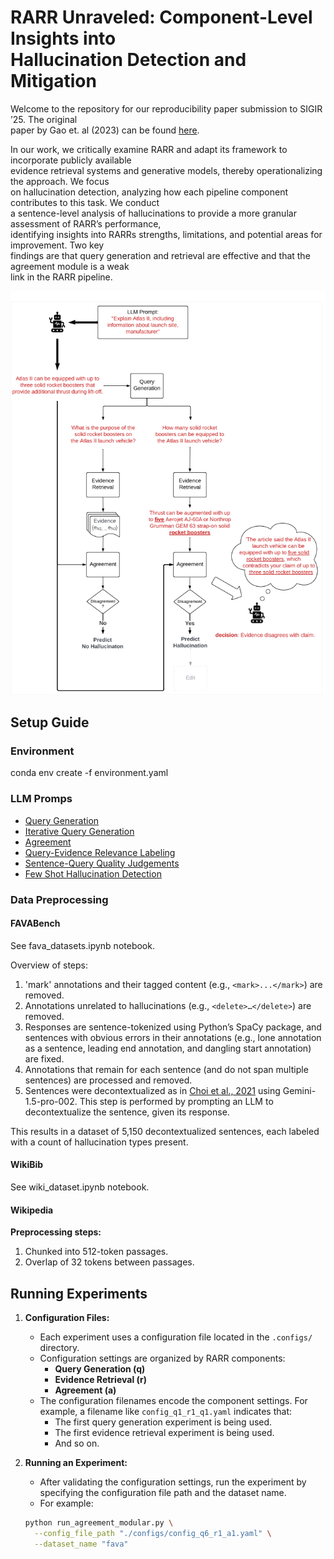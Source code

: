 # RARR Unraveled: Component-Level Insights into <br> Hallucination Detection and Mitigation

Welcome to the repository for our reproducibility paper submission to SIGIR ’25.  The original <br> paper by Gao et. al (2023) can be found [here](https://arxiv.org/abs/2210.08726).   

In our work, we critically examine RARR and adapt its framework to incorporate publicly available <br>
evidence retrieval systems and generative models, thereby operationalizing the approach. We focus <br>
on hallucination detection, analyzing how each pipeline component contributes to this task. We conduct <br>
a sentence-level analysis of hallucinations to provide a more granular assessment of RARR’s performance,<br>
identifying insights into RARRs strengths, limitations, and potential areas for improvement. Two key <br>
findings are that query generation and retrieval are effective and that the agreement module is a weak <br>
link in the RARR pipeline.

![](./hallucination_pipeline.png)

## **Setup Guide**

### Environment
conda env create -f environment.yaml

### **LLM Promps**
  - [Query Generation](prompts/config_query-gen_Llama_mod.toml)
  - [Iterative Query Generation](prompts/config_query-gen-iterative_Llama_mod.toml)
  - [Agreement](prompts/config_agreement_Llama_mod.toml)
  - [Query-Evidence Relevance Labeling](notebooks/gemini_labelling.ipynb)
  - [Sentence-Query Quality Judgements](notebooks/gemini_labelling.ipynb)
  - [Few Shot Hallucination Detection](/prompts/config_zero-shot-1_Llama.toml)


### Data Preprocessing
#### FAVABench
See fava_datasets.ipynb notebook.

Overview of steps:
1. 'mark' annotations and their tagged content (e.g., `<mark>...</mark>`) are removed.
2. Annotations unrelated to hallucinations (e.g., `<delete>…</delete>`) are removed.
3. Responses are sentence-tokenized using Python’s SpaCy package, and sentences with obvious errors in their annotations (e.g., lone annotation as a sentence, leading end annotation, and dangling start annotation) are fixed.
4. Annotations that remain for each sentence (and do not span multiple sentences) are processed and removed.
5. Sentences were decontextualized as in [Choi et al., 2021](#) using Gemini-1.5-pro-002. This step is performed by prompting an LLM to decontextualize the sentence, given its response.

This results in a dataset of 5,150 decontextualized sentences, each labeled with a count of hallucination types present.

#### WikiBib
See wiki_dataset.ipynb notebook.
#### Wikipedia
**Preprocessing steps:**
1. Chunked into 512-token passages.
2. Overlap of 32 tokens between passages.
## Running Experiments

1. **Configuration Files:**
   - Each experiment uses a configuration file located in the `.configs/` directory.
   - Configuration settings are organized by RARR components:
     - **Query Generation (q)**
     - **Evidence Retrieval (r)**
     - **Agreement (a)**
   - The configuration filenames encode the component settings. For example, a filename like `config_q1_r1_q1.yaml` indicates that:
     - The first query generation experiment is being used.
     - The first evidence retrieval experiment is being used.
     - And so on.

2. **Running an Experiment:**
   - After validating the configuration settings, run the experiment by specifying the configuration file path and the dataset name.
   - For example:

   ```bash
   python run_agreement_modular.py \
     --config_file_path "./configs/config_q6_r1_a1.yaml" \
     --dataset_name "fava"
